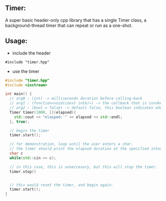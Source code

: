 ## Timer:

A super basic header-only cpp library that has a single Timer class, a background-thread timer that can repeat or run as a one-shot.



## Usage:
  
- include the header
  
`#include "timer.hpp"`
  
- use the timer

```cpp
#include "timer.hpp"
#include <iostream>

int main() {
  // arg0 : (int) -> milliseconds duration before calling-back
  // arg1 : (function<void(const int&)>) -> the callback that is invoked on timer finish. the integer passed back is the elapsed ms since start time.
  // arg2 : (bool = false) -> default false, this boolean indicates whether the timer should repeat or fire once. true for recurring/repeating, false for once.
  Timer timer(1000, [](elapsed){
    std::cout << "elasped: " << elapsed << std::endl;
  }, true);

  // begin the timer
  timer.start();

  // for demonstration, loop until the user enters a char.
  // the timer should print the elapsed duration at the specified interval until this exits.
  char c
  while(std::cin << c);

  // in this case, this is unneccesary, but this will stop the timer.
  timer.stop()


  // this would reset the timer, and begin again.
  timer.start();
}

```
  
  
  